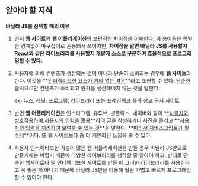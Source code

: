 ## **알아야 할 지식**

**바닐라 JS를 선택할 때의 이유**


1. 먼저 **웹 사이트**와 **웹 어플리케이션**의 보편적인 차이점을 이해한다. 이 용어들은 특별한 경계없이 마구잡이로 혼용돼서 쓰이지만, **차이점을 알면 바닐라 JS를 사용할지 React와 같은 라이브러리를 사용할지 개발자 스스로 구분하여 효율적으로 프로그래밍할 수 있다.**

2. 사용자에 의해 컨텐츠가 생산되는 것이 아니라 단순히 소비되는 경우에 **웹 사이트**라 한다. 이것을 **<u>인터렉티브한 요소가 거의 없는 경우</u>**라고 표현할 수 있다. 단순한 클릭으로만 컨텐츠가 소비되고 뭔가를 생산해내지 않는 것을 말한다.
   
   ex) 뉴스, 레딧, 프로그램, 라이브러리 또는 프레임워크 등의 참고 문서 사이트
   
3. 반면 **웹 어플리케이션**은 인스타그램, 유튜브, 넷플릭스, 네이버와 같이 **<u>사용자와 상호작용하여 사용자의 입력을 활용</u>**하여 글을 작성하거나 사진을 올리고 **<u>사용자의 입력을 처리하여 보여줄 수 있는 것</u>**을 말한다. **<u>따라서 자바스크립트가 필수적</u>**이다. 또 웹 사이트보다 좀 더 개인화된 느낌을 줄 수 있다. 

4. 사용자 인터렉티브한 기능이 많은 웹 어플리케이션을 만들 경우 바닐라 JS만으로 만들기에는 어렵기 때문에 다양한 라이브러리를 생각할 줄 알아야 하고, 반대로 단순한 웹사이트나 덜 인터렉티브한 사이트를 만들 때 그러한 라이브러리를 사용한다고 꼭 좋은 게 아니기 때문에 바닐라 JS만을 이용해 훨씬 가볍고 빠르게 프로그래밍할 수 있어야 한다.
